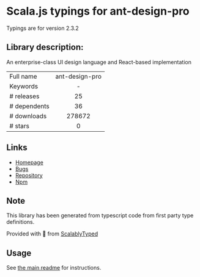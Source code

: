 
# Scala.js typings for ant-design-pro

Typings are for version 2.3.2

## Library description:
An enterprise-class UI design language and React-based implementation

|                    |                 |
| ------------------ | :-------------: |
| Full name          | ant-design-pro |
| Keywords           | - |
| # releases         | 25 |
| # dependents       | 36 |
| # downloads        | 278672 |
| # stars            | 0 |

## Links
- [Homepage](https://github.com/ant-design/ant-design-pro#readme)
- [Bugs](https://github.com/ant-design/ant-design-pro/issues)
- [Repository](https://github.com/ant-design/ant-design-pro)
- [Npm](https://www.npmjs.com/package/ant-design-pro)
    


## Note
This library has been generated from typescript code from first party type definitions.

Provided with :purple_heart: from [ScalablyTyped](https://github.com/oyvindberg/ScalablyTyped)

## Usage
See [the main readme](../../readme.md) for instructions.



